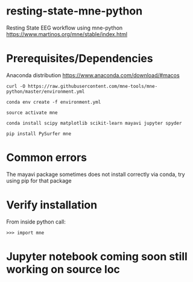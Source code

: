 # resting-state-mne-python

Resting State EEG workflow using mne-python https://www.martinos.org/mne/stable/index.html

# Prerequisites/Dependencies
Anaconda distribution https://www.anaconda.com/download/#macos

`curl -O https://raw.githubusercontent.com/mne-tools/mne-python/master/environment.yml`

`conda env create -f environment.yml`

`source activate mne`

`conda install scipy matplotlib scikit-learn mayavi jupyter spyder`

`pip install PySurfer mne`

# Common errors 

The mayavi package sometimes does not install correctly via conda, try using pip for that package

# Verify installation 

From inside python call:

`>>> import mne`

# Jupyter notebook coming soon still working on source loc 
